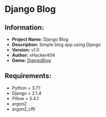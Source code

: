 # Django Blog

<h2>Information:</h2>

<ul>
 <li> <strong> Project Name:</strong> Django Blog </li>
 <li> <strong> Description:</strong> Simple blog app using Django</li>
 <li> <strong> Version:</strong> v1.0</li>
 <li> <strong> Author:</strong> xHacker404 </li>
 <li> <strong> Demo:</strong> <a href="http://xhacker404.pythonanywhere.com/" target="_self">DjangoBlog </a></li> 
</ul>



<h2>Requirements:</h2>

<ul>
<li> Python = 3.7.1 </li>
<li> Django = 2.1.4 </li>
<li> Pillow = 5.4.1 </li>
<li> argon2 </li>
<li> argon2_cffi </li> 
</ul> 


